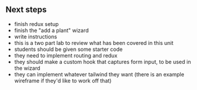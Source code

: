 ## Next steps

- finish redux setup
- finish the "add a plant" wizard
- write instructions
- this is a two part lab to review what has been covered in this unit
- students should be given some starter code
- they need to implement routing and redux
- they should make a custom hook that captures form input, to be used in the wizard
- they can implement whatever tailwind they want (there is an example wireframe if they'd like to work off that)
